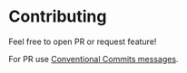 # Contributing

Feel free to open PR or request feature!

For PR use [Conventional Commits messages](https://www.conventionalcommits.org/).
